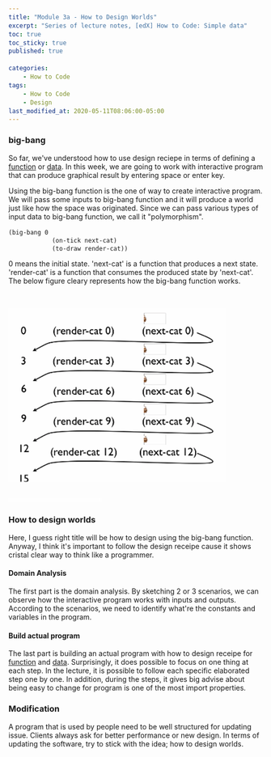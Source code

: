 ```yaml
---
title: "Module 3a - How to Design Worlds"
excerpt: "Series of lecture notes, [edX] How to Code: Simple data"
toc: true
toc_sticky: true
published: true

categories:
    - How to Code
tags:
    - How to Code
    - Design
last_modified_at: 2020-05-11T08:06:00-05:00
---
```


### big-bang

So far, we've understood how to use design reciepe in terms of defining a [function](https://devjunhong.github.io/how%20to%20code/module_1b_how_to_design_functions/) or [data](https://devjunhong.github.io/how%20to%20code/module_2_how_to_design_data/). In this week, we are going to work with interactive program that can produce graphical result by entering space or enter key. 

Using the big-bang function is the one of way to create interactive program. We will pass some inputs to big-bang function and it will produce a world just like how the space was originated. Since we can pass various types of input data to big-bang function, we call it "polymorphism".

```
(big-bang 0
            (on-tick next-cat)
            (to-draw render-cat))
```

0 means the initial state. 'next-cat' is a function that produces a next state. 'render-cat' is a function that consumes the produced state by 'next-cat'. The below figure cleary represents how the big-bang function works. 

![big-bang function](/assets/images/big_bang_works.png)


### How to design worlds
Here, I guess right title will be how to design using the big-bang function. Anyway, I think it's important to follow the design receipe cause it shows cristal clear way to think like a programmer.


#### Domain Analysis
The first part is the domain analysis. By sketching 2 or 3 scenarios, we can observe how the interactive program works with inputs and outputs. According to the scenarios, we need to identify what're the constants and variables in the program. 

#### Build actual program 
The last part is building an actual program with how to design receipe for [function](https://devjunhong.github.io/how%20to%20code/module_1b_how_to_design_functions/) and [data](https://devjunhong.github.io/how%20to%20code/module_2_how_to_design_data/). Surprisingly, it does possible to focus on one thing at each step. In the lecture, it is possible to follow each specific elaborated step one by one. In addition, during the steps, it gives big advise about being easy to change for program is one of the most import properties. 


### Modification 
A program that is used by people need to be well structured for updating issue. Clients always ask for better performance or new design. In terms of updating the software, try to stick with the idea; how to design worlds. 